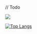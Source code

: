 // Todo

![](https://komarev.com/ghpvc/?username=nexfortisme&color=blue)


[![Top Langs](https://github-readme-stats.vercel.app/api/top-langs/?username=nexfortisme)](https://github.com/anuraghazra/github-readme-stats)
<!--
**nexfortisme/nexfortisme** is a ✨ _special_ ✨ repository because its `README.md` (this file) appears on your GitHub profile.

Here are some ideas to get you started:

- 🔭 I’m currently working on ...
- 🌱 I’m currently learning ...
- 👯 I’m looking to collaborate on ...
- 🤔 I’m looking for help with ...
- 💬 Ask me about ...
- 📫 How to reach me: ...
- 😄 Pronouns: ...
- ⚡ Fun fact: ...
-->
